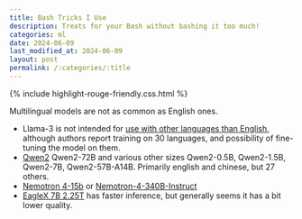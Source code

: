 ```yaml
---
title: Bash Tricks I Use
description: Treats for your Bash without bashing it too much!
categories: ml
date: 2024-06-09
last_modified_at: 2024-06-09
layout: post
permalink: /:categories/:title
---
```


{% include highlight-rouge-friendly.css.html %}


Multilingual models are not as common as English ones.

- Llama-3 is not intended for [use with other languages than English](https://github.com/meta-llama/llama3/blob/main/MODEL_CARD.md), although authors report training on 30 languages, and possibility of fine-tuning the model on them.
- [Qwen2](https://qwenlm.github.io/blog/qwen2/) Qwen2-72B and various other sizes Qwen2-0.5B, Qwen2-1.5B, Qwen2-7B, Qwen2-57B-A14B. Primarily english and chinese, but 27 others.
- [Nemotron 4-15b](https://arxiv.org/html/2402.16819v2) or [Nemotron-4-340B-Instruct](https://huggingface.co/nvidia/Nemotron-4-340B-Instruct)
- [EagleX 7B 2.25T](https://huggingface.co/RWKV/v5-EagleX-v2-7B-pth) has faster inference, but generally seems it has a bit lower quality.